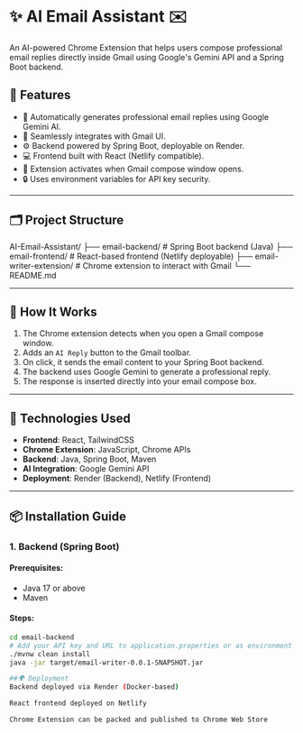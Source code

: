 # ✨ AI Email Assistant ✉️

An AI-powered Chrome Extension that helps users compose professional email replies directly inside Gmail using Google's Gemini API and a Spring Boot backend.

## 📌 Features

- 🧠 Automatically generates professional email replies using Google Gemini AI.
- 📩 Seamlessly integrates with Gmail UI.
- ⚙️ Backend powered by Spring Boot, deployable on Render.
- 💻 Frontend built with React (Netlify compatible).
- 🧩 Extension activates when Gmail compose window opens.
- 🔒 Uses environment variables for API key security.

---

## 🗂️ Project Structure

AI-Email-Assistant/
├── email-backend/ # Spring Boot backend (Java)
├── email-frontend/ # React-based frontend (Netlify deployable)
├── email-writer-extension/ # Chrome extension to interact with Gmail
└── README.md


---

## 🚀 How It Works

1. The Chrome extension detects when you open a Gmail compose window.
2. Adds an `AI Reply` button to the Gmail toolbar.
3. On click, it sends the email content to your Spring Boot backend.
4. The backend uses Google Gemini to generate a professional reply.
5. The response is inserted directly into your email compose box.

---

## 🔧 Technologies Used

- **Frontend**: React, TailwindCSS
- **Chrome Extension**: JavaScript, Chrome APIs
- **Backend**: Java, Spring Boot, Maven
- **AI Integration**: Google Gemini API
- **Deployment**: Render (Backend), Netlify (Frontend)

---

## 📦 Installation Guide

### 1. Backend (Spring Boot)

#### Prerequisites:
- Java 17 or above
- Maven

#### Steps:

```bash
cd email-backend
# Add your API key and URL to application.properties or as environment variables
./mvnw clean install
java -jar target/email-writer-0.0.1-SNAPSHOT.jar

##🌍 Deployment
Backend deployed via Render (Docker-based)

React frontend deployed on Netlify

Chrome Extension can be packed and published to Chrome Web Store



